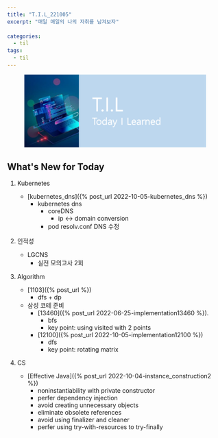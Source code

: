 ```yaml
---
title: "T.I.L_221005"
excerpt: "매일 매일의 나의 자취를 남겨보자"

categories:
  - til
tags:
  - til
---
```

<figure>
    <img src="/assets/images/til_image.png">
</figure>

## What's New for Today   
1. Kubernetes
    - [kubernetes_dns]({% post_url 2022-10-05-kubernetes_dns %})
        - kubernetes dns
            - coreDNS
                - ip ↔ domain conversion
            - pod resolv.conf DNS 수정

2. 인적성 
    - LGCNS
        - 실전 모의고사 2회
    
3. Algorithm     
    - [1103]({% post_url  %})
        - dfs + dp
    - 삼성 코테 준비
        - [13460]({% post_url 2022-06-25-implementation13460 %}).
            - bfs
            - key point: using visited with 2 points
        - [12100]({% post_url 2022-10-05-implementation12100 %})
            - dfs
            - key point: rotating matrix

4. CS
    - [Effective Java]({% post_url 2022-10-04-instance_construction2 %})
        - noninstantiability with private constructor
        - perfer dependency injection
        - avoid creating unnecessary objects
        - eliminate obsolete references
        - avoid using finalizer and cleaner
        - perfer using try-with-resources to try-finally

  




